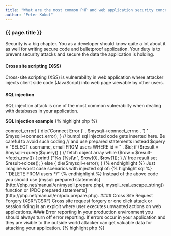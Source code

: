 ```yaml
---
title: "What are the most common PHP and web application security concerns? What to do to prevent it and how to secure your application?"
author: "Peter Kokot"
---
```


### {{ page.title }}

Security is a big chapter. You as a developer should know quite a lot about it as well for writing secure code and
bulletproof application. Your duty is to prevent security attacks and secure the data the application is holding.

#### Cross site scripting (XSS)

Cross-site scripting (XSS) is vulnerability in web application where attacker injects client side code (JavaScript) into
web page viewable by other users.

#### SQL injection

SQL injection attack is one of the most common vulnerabilty when dealing with databases in your application.

**SQL injection example**
{% highlight php %}
<?php
// get data is sent through url for example http://example.com/get-user.php?id=2 OR id=2;
$_GET['id'] = "1 OR id = 2";
$id = $_GET['id'];

// in your code you are executing your application as usual
$mysqli = new mysqli('localhost', 'db_user', 'db_password', 'db_name');

if ($mysqli->connect_error) {
    die('Connect Error (' . $mysqli->connect_errno . ') ' . $mysqli->connect_error);
}

// bump! sql injected code gets inserted here. Be careful to avoid such coding
// and use prepared statements instead
$query = "SELECT username, email FROM users WHERE id = " . $id;

if ($result = $mysqli->query($query)) {
    // fetch object array
    while ($row = $result->fetch_row()) {
        printf ("%s (%s)\n", $row[0], $row[1]);
    }

    // free result set
    $result->close();
} else {
    die($mysqli->error);
}
{% endhighlight %}

Just imagine worst case scenarios with injected sql of:

{% highlight sql %}
"'DELETE FROM users */"
{% endhighlight %}

Instead of the above code you should use [mysqli prepared statements](http://php.net/manual/en/mysqli.prepare.php), mysqli_real_escape_string() function or [PDO prepared statements](http://php.net/manual/en/pdo.prepare.php).

#### Cross Site Request Forgery (XSRF/CSRF)

Cross site request forgery or one click attack or session riding is an exploit where user executes unwanted actions on web applications.

#### Error reporting

In your production environment you should always turn off error reporting. If errors occur in your application and they are visible to the outside world
attacker can get valuable data for attacking your application.

{% highlight php %}
<?php
error_reporting(0);

{% endhighlight %}

Some of the resources for you to follow and learn more about PHP security:

* [Securing PHP](http://securingphp.com) - website and a series of books that cover wide range of topics from basic concepts of application
security to specific cases in authentication/authorization and exploit prevention.
* [SensioLabs Security](https://security.sensiolabs.org/) - SensioLabs Security Advisories Checker for checking your PHP project for known security issues
* [OWASP](https://www.owasp.org) - The Open Web Application Security Project, organization focused on improving security of software.
* [versionscan](https://github.com/psecio/versionscan) - PHP version scanner for reporting possible vulnerabilities

